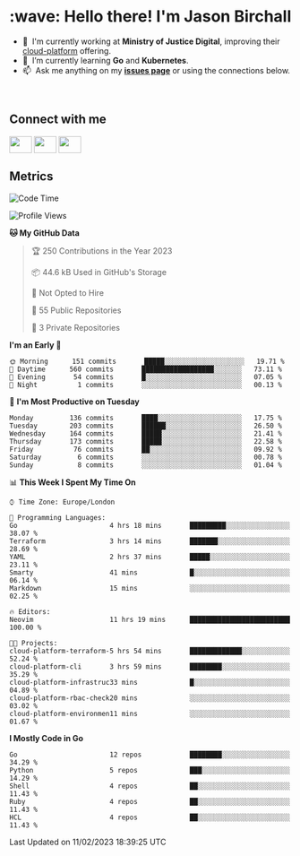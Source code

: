 <h1 align="left" id="jason-title">:wave: Hello there! I'm Jason Birchall</h1>

- :office: &nbsp;I'm currently working at **Ministry of Justice Digital**, improving their [cloud-platform](https://github.com/ministryofjustice/cloud-platform) offering.
- :seedling: &nbsp;I’m currently learning **Go** and **Kubernetes**.
- :mailbox: &nbsp;Ask me anything on my **[issues page]** or using the connections below.


<br>

<h2>Connect with me</h2>
<p>
<a href="https://twitter.com/jsonBirchall" target="blank"><img align="center" src="https://cdn.jsdelivr.net/npm/simple-icons@3.0.1/icons/twitter.svg" alt="" height="30" width="40" /></a>
<a href="https://keybase.io/json0" target="blank"><img align="center" src="https://cdn.jsdelivr.net/npm/simple-icons@3.0.1/icons/keybase.svg" alt="" height="30" width="40" /></a>
<a href="https://www.reddit.com/user/kakorate" target="blank"><img align="center" src="https://cdn.jsdelivr.net/npm/simple-icons@3.0.1/icons/reddit.svg" alt="" height="30" width="40" /></a>
</p>

<h2>Metrics</h2>

<!--START_SECTION:waka-->
![Code Time](http://img.shields.io/badge/Code%20Time-931%20hrs%2012%20mins-blue)

![Profile Views](http://img.shields.io/badge/Profile%20Views-1-blue)

**🐱 My GitHub Data** 

> 🏆 250 Contributions in the Year 2023
 > 
> 📦 44.6 kB Used in GitHub's Storage 
 > 
> 🚫 Not Opted to Hire
 > 
> 📜 55 Public Repositories 
 > 
> 🔑 3 Private Repositories  
 > 
**I'm an Early 🐤** 

```text
🌞 Morning      151 commits       █████░░░░░░░░░░░░░░░░░░░░   19.71 % 
🌆 Daytime      560 commits       ██████████████████░░░░░░░   73.11 % 
🌃 Evening       54 commits       █░░░░░░░░░░░░░░░░░░░░░░░░   07.05 % 
🌙 Night          1 commits       ░░░░░░░░░░░░░░░░░░░░░░░░░   00.13 % 

```
📅 **I'm Most Productive on Tuesday** 

```text
Monday         136 commits       ████░░░░░░░░░░░░░░░░░░░░░   17.75 % 
Tuesday        203 commits       ██████░░░░░░░░░░░░░░░░░░░   26.50 % 
Wednesday      164 commits       █████░░░░░░░░░░░░░░░░░░░░   21.41 % 
Thursday       173 commits       █████░░░░░░░░░░░░░░░░░░░░   22.58 % 
Friday          76 commits       ██░░░░░░░░░░░░░░░░░░░░░░░   09.92 % 
Saturday         6 commits       ░░░░░░░░░░░░░░░░░░░░░░░░░   00.78 % 
Sunday           8 commits       ░░░░░░░░░░░░░░░░░░░░░░░░░   01.04 % 

```


📊 **This Week I Spent My Time On** 

```text
⌚︎ Time Zone: Europe/London

💬 Programming Languages: 
Go                       4 hrs 18 mins       █████████░░░░░░░░░░░░░░░░   38.07 % 
Terraform                3 hrs 14 mins       ███████░░░░░░░░░░░░░░░░░░   28.69 % 
YAML                     2 hrs 37 mins       █████░░░░░░░░░░░░░░░░░░░░   23.11 % 
Smarty                   41 mins             █░░░░░░░░░░░░░░░░░░░░░░░░   06.14 % 
Markdown                 15 mins             ░░░░░░░░░░░░░░░░░░░░░░░░░   02.25 % 

🔥 Editors: 
Neovim                   11 hrs 19 mins      █████████████████████████   100.00 % 

🐱‍💻 Projects: 
cloud-platform-terraform-5 hrs 54 mins       █████████████░░░░░░░░░░░░   52.24 % 
cloud-platform-cli       3 hrs 59 mins       ████████░░░░░░░░░░░░░░░░░   35.29 % 
cloud-platform-infrastruc33 mins             █░░░░░░░░░░░░░░░░░░░░░░░░   04.89 % 
cloud-platform-rbac-check20 mins             ░░░░░░░░░░░░░░░░░░░░░░░░░   03.02 % 
cloud-platform-environmen11 mins             ░░░░░░░░░░░░░░░░░░░░░░░░░   01.67 % 

```

**I Mostly Code in Go** 

```text
Go                       12 repos            ████████░░░░░░░░░░░░░░░░░   34.29 % 
Python                   5 repos             ███░░░░░░░░░░░░░░░░░░░░░░   14.29 % 
Shell                    4 repos             ██░░░░░░░░░░░░░░░░░░░░░░░   11.43 % 
Ruby                     4 repos             ██░░░░░░░░░░░░░░░░░░░░░░░   11.43 % 
HCL                      4 repos             ██░░░░░░░░░░░░░░░░░░░░░░░   11.43 % 

```



 Last Updated on 11/02/2023 18:39:25 UTC
<!--END_SECTION:waka-->

<!-- links -->

[issues page]: https://github.com/jasonBirchall/jasonBirchall/issues "jasonBirchall/issues"
